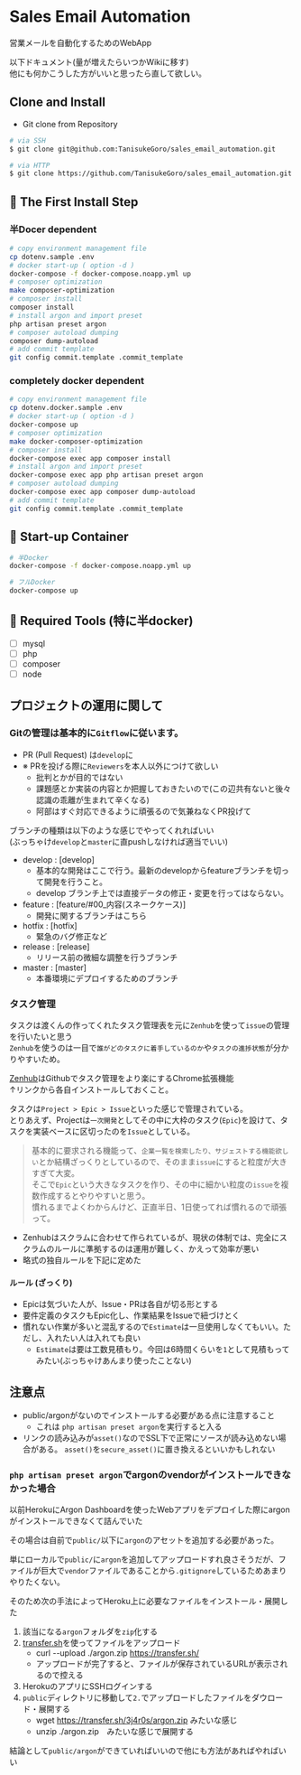 # Sales Email Automation

営業メールを自動化するためのWebApp

以下ドキュメント(量が増えたらいつかWikiに移す)  
他にも何かこうした方がいいと思ったら直して欲しい。

## Clone and Install 

- Git clone from Repository

```bash 
# via SSH
$ git clone git@github.com:TanisukeGoro/sales_email_automation.git

# via HTTP
$ git clone https://github.com/TanisukeGoro/sales_email_automation.git

```

## 🚀 The First Install Step

### 半Docer dependent

```bash
# copy environment management file
cp dotenv.sample .env
# docker start-up ( option -d ) 
docker-compose -f docker-compose.noapp.yml up
# composer optimization
make composer-optimization
# composer install
composer install
# install argon and import preset
php artisan preset argon
# composer autoload dumping
composer dump-autoload
# add commit template
git config commit.template .commit_template
```

### completely docker dependent

```bash
# copy environment management file
cp dotenv.docker.sample .env
# docker start-up ( option -d ) 
docker-compose up
# composer optimization
make docker-composer-optimization
# composer install
docker-compose exec app composer install
# install argon and import preset
docker-compose exec app php artisan preset argon
# composer autoload dumping
docker-compose exec app composer dump-autoload
# add commit template
git config commit.template .commit_template
```

## 🚛 Start-up Container

```bash
# 半Docker
docker-compose -f docker-compose.noapp.yml up

# フルDocker
docker-compose up
```


## 🔧 Required Tools (特に半docker)

- [ ] mysql
- [ ] php
- [ ] composer
- [ ] node

## プロジェクトの運用に関して

### Gitの管理は基本的に`Gitflow`に従います。

- PR (Pull Request) は`develop`に
- ※ PRを投げる際に`Reviewers`を本人以外につけて欲しい
  - 批判とかが目的ではない
  - 課題感とか実装の内容とか把握しておきたいので(この辺共有ないと後々認識の乖離が生まれて辛くなる)
  - 阿部はすぐ対応できるように頑張るので気兼ねなくPR投げて

ブランチの種類は以下のような感じでやってくれればいい  
(ぶっちゃけ`develop`と`master`に直pushしなければ適当でいい)

- develop : [develop]
  - 基本的な開発はここで行う。最新のdevelopからfeatureブランチを切って開発を行うこと。
  - develop ブランチ上では直接データの修正・変更を行ってはならない。
- feature : [feature/#00_内容(スネークケース)]
  - 開発に関するブランチはこちら
- hotfix : [hotfix]
  - 緊急のバグ修正など
- release : [release]
  - リリース前の微細な調整を行うブランチ
- master : [master]
  - 本番環境にデプロイするためのブランチ

### タスク管理

タスクは渡くんの作ってくれたタスク管理表を元に`Zenhub`を使って`issue`の管理を行いたいと思う  
`Zenhub`を使うのは一目で`誰がどのタスクに着手しているのか`や`タスクの進捗状態`が分かりやすいため。  

[Zenhub](https://chrome.google.com/webstore/detail/zenhub-for-github/ogcgkffhplmphkaahpmffcafajaocjbd)はGithubでタスク管理をより楽にするChrome拡張機能  
↑リンクから各自インストールしておくこと。

タスクは`Project > Epic > Issue`といった感じで管理されている。  
とりあえず、Projectは`一次開発`としてその中に大枠のタスク(`Epic`)を設けて、タスクを実装ベースに区切ったのを`Issue`としている。  
> 基本的に要求される機能って、`企業一覧を検索したり、サジェストする機能欲しい`とか結構ざっくりとしているので、そのまま`issue`にすると粒度が大きすぎて大変。  
> そこで`Epic`という大きなタスクを作り、その中に細かい粒度の`issue`を複数作成するとやりやすいと思う。  
> 慣れるまでよくわからんけど、正直半日、1日使ってれば慣れるので頑張って。  


- Zenhubはスクラムに合わせて作られているが、現状の体制では、完全にスクラムのルールに準拠するのは運用が難しく、かえって効率が悪い
- 略式の独自ルールを下記に定めた

#### ルール (ざっくり)

- Epicは気づいた人が、Issue・PRは各自が切る形とする
- 要件定義のタスクもEpic化し、作業結果をIssueで紐づけとく
- 慣れない作業が多いと混乱するので`Estimate`は一旦使用しなくてもいい。ただし、入れたい人は入れても良い
  - `Estimate`は要は工数見積もり。今回は6時間くらいを`1`として見積もってみたい(ぶっちゃけあんまり使ったことない)

## 注意点

- public/argonがないのでインストールする必要がある点に注意すること
  - これは `php artisan preset argon`を実行すると入る
- リンクの読み込みが`asset()`なのでSSL下で正常にソースが読み込めない場合がある。
`asset()`を`secure_asset()`に置き換えるといいかもしれない


### `php artisan preset argon`でargonのvendorがインストールできなかった場合

以前HerokuにArgon Dashboardを使ったWebアプリをデプロイした際にargonがインストールできなくて詰んでいた

その場合は自前で`public/`以下に`argon`のアセットを追加する必要があった。

単にローカルで`public/`に`argon`を追加してアップロードすれ良さそうだが、ファイルが巨大で`vendor`ファイルであることから`.gitignore`しているためあまりやりたくない。

そのため次の手法によってHeroku上に必要なファイルをインストール・展開した

1. 該当になる`argon`フォルダを`zip`化する
2. [transfer.sh](https://transfer.sh/)を使ってファイルをアップロード
    - curl --upload ./argon.zip https://transfer.sh/
    - アップロードが完了すると、ファイルが保存されているURLが表示されるので控える
3. HerokuのアプリにSSHログインする
4. `public`ディレクトリに移動して`2.`でアップロードしたファイルをダウロード・展開する
    - wget https://transfer.sh/3j4r0s/argon.zip みたいな感じ
    - unzip ./argon.zip　みたいな感じで展開する


結論として`public/argon`ができていればいいので他にも方法があればやればいい
